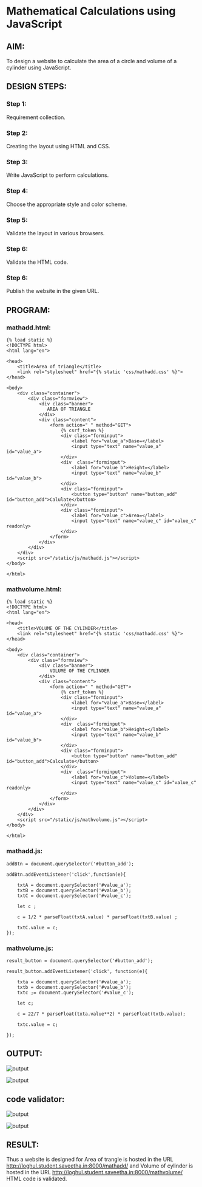 # Mathematical Calculations using JavaScript
## AIM:
To design a website to calculate the area of a circle and volume of a cylinder using JavaScript.

## DESIGN STEPS:
### Step 1: 
Requirement collection.
### Step 2:
Creating the layout using HTML and CSS.
### Step 3:
Write JavaScript to perform calculations.
### Step 4:
Choose the appropriate style and color scheme.
### Step 5:
Validate the layout in various browsers.
### Step 6:
Validate the HTML code.
### Step 6:
Publish the website in the given URL.


## PROGRAM:

### mathadd.html:
```
{% load static %}
<!DOCTYPE html>
<html lang="en">

<head>
    <title>Area of triangle</title>
    <link rel="stylesheet" href="{% static 'css/mathadd.css' %}">
</head>

<body>
    <div class="container">
        <div class="formview">
            <div class="banner">
               AREA OF TRIANGLE
            </div>
            <div class="content">
                <form action=" " method="GET">
                    {% csrf_token %}
                    <div class="forminput">
                        <label for="value_a">Base=</label>
                        <input type="text" name="value_a" id="value_a">
                    </div>
                    <div  class="forminput">
                        <label for="value_b">Height=</label>
                        <input type="text" name="value_b" id="value_b">
                    </div>                     
                    <div class="forminput">
                        <button type="button" name="button_add" id="button_add">Calulate</button>
                    </div>
                    <div class="forminput">
                        <label for="value_c">Area=</label>
                        <input type="text" name="value_c" id="value_c" readonly>
                    </div>
                </form>
            </div>
        </div>
    </div>
    <script src="/static/js/mathadd.js"></script>
</body>

</html>
```

### mathvolume.html:
```
{% load static %}
<!DOCTYPE html>
<html lang="en">

<head>
    <title>VOLUME OF THE CYLINDER</title>
    <link rel="stylesheet" href="{% static 'css/mathadd.css' %}">
</head>

<body>
    <div class="container">
        <div class="formview">
            <div class="banner">
                VOLUME OF THE CYLINDER
            </div>
            <div class="content">
                <form action=" " method="GET">
                    {% csrf_token %}
                    <div class="forminput">
                        <label for="value_a">Base=</label>
                        <input type="text" name="value_a" id="value_a">
                    </div>
                    <div  class="forminput">
                        <label for="value_b">Height=</label>
                        <input type="text" name="value_b" id="value_b">
                    </div>                    
                    <div class="forminput">
                        <button type="button" name="button_add" id="button_add">Calculate</button>
                    </div>
                    <div  class="forminput">
                        <label for="value_c">Volume=</label>
                        <input type="text" name="value_c" id="value_c" readonly>
                    </div>                   
                </form>
            </div>
        </div>
    </div>
    <script src="/static/js/mathvolume.js"></script>
</body>

</html>
```

### mathadd.js:
```
addBtn = document.querySelector('#button_add');

addBtn.addEventListener('click',function(e){

    txtA = document.querySelector('#value_a');
    txtB = document.querySelector('#value_b');
    txtC = document.querySelector('#value_c');

    let c ;

    c = 1/2 * parseFloat(txtA.value) * parseFloat(txtB.value) ;

    txtC.value = c;
});
```

### mathvolume.js:
```
result_button = document.querySelector('#button_add');

result_button.addEventListener('click', function(e){

    txta = document.querySelector('#value_a');
    txtb = document.querySelector('#value_b');
    txtc ;= document.querySelector('#value_c');
    
    let c;

    c = 22/7 * parseFloat(txta.value**2) * parseFloat(txtb.value);

    txtc.value = c;

});
```

## OUTPUT:
![output](./static/img/1.jpg)

![output](./static/img/2.jpg)

## code validator:
![output](./static/img/3.jpg)

![output](./static/img/4.jpg)


## RESULT:
Thus a website is designed for Area of trangle is hosted in the URL http://loghul.student.saveetha.in:8000/mathadd/
and Volume of cylinder is hosted in the URL http://loghul.student.saveetha.in:8000/mathvolume/ HTML code is validated.